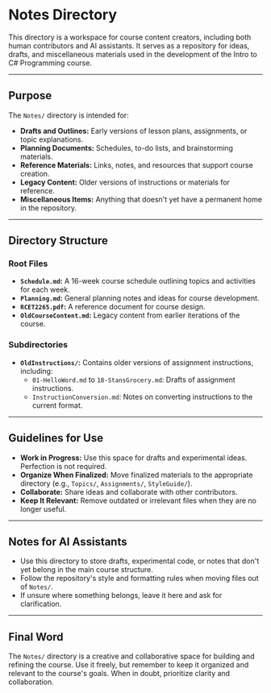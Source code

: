 # Notes Directory

This directory is a workspace for course content creators, including both human contributors and AI assistants. It serves as a repository for ideas, drafts, and miscellaneous materials used in the development of the Intro to C# Programming course.

---

## Purpose

The `Notes/` directory is intended for:
- **Drafts and Outlines:** Early versions of lesson plans, assignments, or topic explanations.
- **Planning Documents:** Schedules, to-do lists, and brainstorming materials.
- **Reference Materials:** Links, notes, and resources that support course creation.
- **Legacy Content:** Older versions of instructions or materials for reference.
- **Miscellaneous Items:** Anything that doesn't yet have a permanent home in the repository.

---

## Directory Structure

### Root Files
- **`Schedule.md`:** A 16-week course schedule outlining topics and activities for each week.
- **`Planning.md`:** General planning notes and ideas for course development.
- **`RCET2265.pdf`:** A reference document for course design.
- **`OldCourseContent.md`:** Legacy content from earlier iterations of the course.

### Subdirectories
- **`OldInstructions/`:** Contains older versions of assignment instructions, including:
  - `01-HelloWord.md` to `18-StansGrocery.md`: Drafts of assignment instructions.
  - `InstructionConversion.md`: Notes on converting instructions to the current format.

---

## Guidelines for Use

- **Work in Progress:** Use this space for drafts and experimental ideas. Perfection is not required.
- **Organize When Finalized:** Move finalized materials to the appropriate directory (e.g., `Topics/`, `Assignments/`, `StyleGuide/`).
- **Collaborate:** Share ideas and collaborate with other contributors.
- **Keep It Relevant:** Remove outdated or irrelevant files when they are no longer useful.

---

## Notes for AI Assistants

- Use this directory to store drafts, experimental code, or notes that don't yet belong in the main course structure.
- Follow the repository's style and formatting rules when moving files out of `Notes/`.
- If unsure where something belongs, leave it here and ask for clarification.

---

## Final Word

The `Notes/` directory is a creative and collaborative space for building and refining the course. Use it freely, but remember to keep it organized and relevant to the course's goals. When in doubt, prioritize clarity and collaboration.
